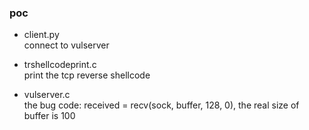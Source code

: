 ### poc


- client.py  
connect to vulserver
 
- trshellcodeprint.c  
print the tcp reverse shellcode

- vulserver.c  
the bug code: received = recv(sock, buffer, 128, 0), the real size of buffer is 100

